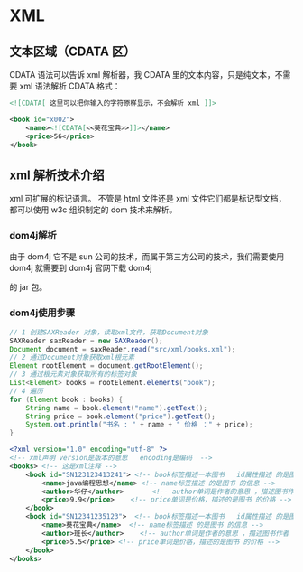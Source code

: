 # XML

## 文本区域（CDATA 区） 

CDATA 语法可以告诉 xml 解析器，我 CDATA 里的文本内容，只是纯文本，不需要 xml 语法解析 CDATA 格式： 

```xml
<![CDATA[ 这里可以把你输入的字符原样显示，不会解析 xml ]]>
```

```xml
<book id="x002">
    <name><![CDATA[<<葵花宝典>>]]></name>
    <price>56</price>
</book>
```

## xml 解析技术介绍

xml 可扩展的标记语言。 不管是 html 文件还是 xml 文件它们都是标记型文档，都可以使用 w3c 组织制定的 dom 技术来解析。

### dom4j解析

由于 dom4j 它不是 sun 公司的技术，而属于第三方公司的技术，我们需要使用 dom4j 就需要到 dom4j 官网下载 dom4j 

的 jar 包。

### dom4j使用步骤

```java
// 1 创建SAXReader 对象，读取xml文件，获取Document对象
SAXReader saxReader = new SAXReader();
Document document = saxReader.read("src/xml/books.xml");
// 2 通过Document对象获取xml根元素
Element rootElement = document.getRootElement();
// 3 通过根元素对象获取所有的标签对象
List<Element> books = rootElement.elements("book");
// 4 遍历
for (Element book : books) {
    String name = book.element("name").getText();
    String price = book.element("price").getText();
    System.out.println("书名 : " + name + " 价格 ：" + price);
}
```


```xml
<?xml version="1.0" encoding="utf-8" ?>
<!-- xml声明 version是版本的意思   encoding是编码  -->
<books> <!-- 这是xml注释 -->
    <book id="SN123123413241"> <!-- book标签描述一本图书   id属性描述 的是图书 的编号  -->
        <name>java编程思想</name> <!-- name标签描述 的是图书 的信息 -->
        <author>华仔</author>       <!-- author单词是作者的意思 ，描述图书作者 -->
        <price>9.9</price>    <!-- price单词是价格，描述的是图书 的价格 -->
    </book>
    <book id="SN12341235123">  <!-- book标签描述一本图书   id属性描述 的是图书 的编号  -->
        <name>葵花宝典</name>  <!-- name标签描述 的是图书 的信息 -->
        <author>班长</author>    <!-- author单词是作者的意思 ，描述图书作者 -->
        <price>5.5</price> <!-- price单词是价格，描述的是图书 的价格 -->
    </book>
</books>
```

